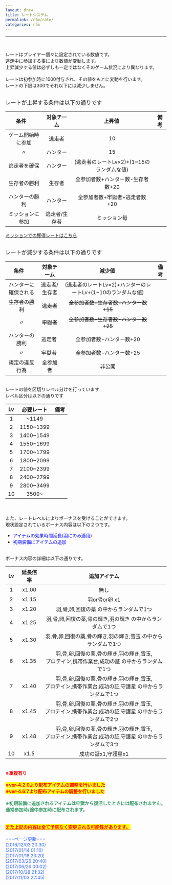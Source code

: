 ```yaml
---
layout: draw
title: レートシステム
permalink: /rfm/rate/
categories: rfm
---
```


<hr><p><br>
</p>
<p>レートはプレイヤー個々に設定されている数値です。<br>
逃走中に参加する事により数値が変動します。<br>
上昇減少する値は必ずしも一定ではなくそのゲーム状況により異なります。<br>
<br>
レートは初参加時に1000付与され、その値をもとに変動を行います。<br>
レートの下限は300でそれ以下には減少しません。<br>
<br>
</p>
<span style="font-size:120%;">レートが上昇する条件は以下の通りです</span><br>

| 条件      | 対象チーム | 上昇値  | 備考 |
| :-----------: |:-------------:| :-----:|:----: |
| ゲーム開始時に参加 | 逃走者 |10 | |
| 〃 | ハンター | 15 ||
| 逃走者を確保 | ハンター | (逃走者のレートLv×2)+(1~15のランダムな値) ||
| 生存者の勝利 | 生存者 | 全参加者数+ハンター数-生存者数+20||
| ハンターの勝利 | ハンター | 全参加者数+牢獄者+逃走者数+20||
| ミッションに参加 | 逃走者/生存者 | ミッション毎 ||

[ミッションでの獲得レートはこちら](http://web.njj12.net/rfm/rate/mission)<br/>

<br><span style="font-size:120%;">レートが減少する条件は以下の通りです</span><br>

| 条件      | 対象チーム | 減少値  | 備考 |
| :-----------: |:-------------:| :-----:|:----: |
| ハンターに確保される | 逃走者/生存者 |(逃走者のレートLv×2)+ハンターのレートLv+(1~10のランダムな値) | |
| ~~生存者の勝利~~ | ~~逃走者~~ | ~~全参加者数+生存者数-ハンター数+15~~ ||
| 〃 | ~~牢獄者~~ | ~~全参加者数+生存者数-ハンター数+25~~||
| ハンターの勝利 | 逃走者 | 全参加者数-ハンター数+20 ||
| 〃 | 牢獄者 | 全参加者数-ハンター数+25 ||
| 規定の違反行為 | 全参加者 | 非公開 ||

<br>
レートの値を区切りレベル分けを行っています<br>
レベル区分は以下の通りです<br>

|Lv|必要レート|備考|
| :-----------: |:-------------:| :-----:|
|1| ~1149||
|2| 1150~1399||
|3| 1400~1549||
|4| 1550~1699||
|5| 1700~1799||
|6| 1800~2099||
|7| 2100~2399||
|8| 2400~2799||
|9| 2800~3499||
|10| 3500~||

<br>
<br>
また、レートレベルによりボーナスを受けることができます。<br>
現状設定されているボーナス内容は以下の２つです。<br>
<ul><li><span style="color:rgb(0,0,255);">アイテムの効果時間延長(羽にのみ適用)</span></li>
<li><span style="color:rgb(0,0,255);">初期装備にアイテムの追加</span></li>
</ul>
<br>
ボーナス内容の詳細は以下の通りです。<br>

|Lv|延長倍率|追加アイテム|
| :-----------: |:-------------:| :-----:|
|1| x1.00|無し|
|2| x1.15|羽or骨or卵 x1|
|3| x1.20|羽,骨,卵,回復の薬 の中からランダムで1つ|
|4| x1.25|羽,骨,卵,回復の薬,骨の輝き,羽の輝き の中からランダムで1つ|
|5| x1.30|羽,骨,卵,回復の薬,骨の輝き,羽の輝き,雪玉 の中からランダムで1つ|
|6| x1.35|羽,骨,卵,回復の薬,骨の輝き,羽の輝き,雪玉,<br>プロテイン,携帯作業台,成功の証 の中からランダムで1つ |
|7| x1.40|羽,骨,卵,回復の薬,骨の輝き,羽の輝き,雪玉,<br>プロテイン,携帯作業台,成功の証,守護星 の中からランダムで1つ|
|8| x1.45|羽,骨,卵,回復の薬,骨の輝き,羽の輝き,雪玉,<br>プロテイン,携帯作業台,成功の証,守護星 の中からランダムで2つ|
|9| x1.48|羽,骨,卵,回復の薬,骨の輝き,羽の輝き,雪玉,<br>プロテイン,携帯作業台,成功の証,守護星 の中からランダムで3つ|
|10| x1.5|成功の証x1,守護星x1|


<br><strong><span style="color:rgb(255,0,0);">※重複有り</span></strong><br>
<br>
<strong><span style="background-color:rgb(255,255,0);color:rgb(255,0,0);">※ver-4.2.0より配布アイテムの調整を行いました</span></strong><br>
<strong><span style="background-color:rgb(255,255,0);color:rgb(255,0,0);">※ver-4.6.7より配布アイテムの調整を行いました</span></strong><br>
<br>
<span style="color:rgb(51,153,102);"><strong>※初期装備に追加されるアイテムは牢獄から復活したときには配布されません。<br>
通常参加時/途中参加時に配布されます。</strong></span><br>
<br>
<br>
<span style="text-decoration:underline;background-color:rgb(255,255,0);"><strong><span style="color:rgb(255,0,0);text-decoration:underline;">また上記の内容は全て予告なく変更される可能性があります。<br>
<br>
</span></strong></span><span style="color:rgb(51,102,255);">===ページ更新===<br>
 (2016/12/03 20:30)<br>
(2017/01/14 01:10)<br>
</span><span style="color:rgb(51,102,255);">(2017/01/18 23:20)<br>
<span>(2017/03/26 20:40)<br>
 <span>(2017/06/26 00:02)<br>
<span>(2017/10/28 21:32)<br>
 <span>(2017/11/03 22:45)
  </span></span></span><br>
<br>
<br>
